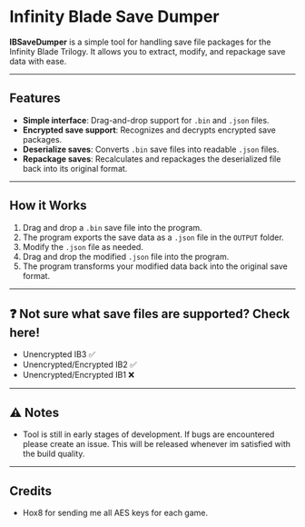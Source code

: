 # Infinity Blade Save Dumper

**IBSaveDumper** is a simple tool for handling save file packages for the Infinity Blade Trilogy. It allows you to extract, modify, and repackage save data with ease.

---

## Features
- **Simple interface**: Drag-and-drop support for `.bin` and `.json` files.  
- **Encrypted save support**: Recognizes and decrypts encrypted save packages.  
- **Deserialize saves**: Converts `.bin` save files into readable `.json` files.  
- **Repackage saves**: Recalculates and repackages the deserialized file back into its original format.

---

## How it Works
1. Drag and drop a `.bin` save file into the program.
2. The program exports the save data as a `.json` file in the `OUTPUT` folder.
3. Modify the `.json` file as needed.
4. Drag and drop the modified `.json` file into the program.
5. The program transforms your modified data back into the original save format.

---

## ❓ Not sure what save files are supported? Check here!
- Unencrypted IB3 ✅
- Unencrypted/Encrypted IB2 ✅
- Unencrypted/Encrypted IB1 ❌

---

## ⚠️ Notes
- Tool is still in early stages of development. If bugs are encountered please create an issue. This will be released whenever im satisfied with the build quality.

---
## Credits
- Hox8 for sending me all AES keys for each game.
